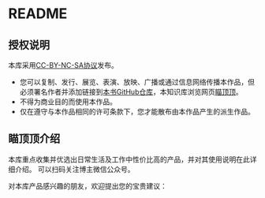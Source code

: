 # README

## 授权说明

本库采用[CC-BY-NC-SA协议](https://creativecommons.org/licenses/by-nc-sa/4.0/deed.zh-hans)发布。

- 您可以复制、发行、展览、表演、放映、广播或通过信息网络传播本作品，但必须署名作者并添加链接到[本书GitHub仓库](https://github.com/chemtour/chemtour)，本知识库浏览网页[瞄顶顶](https://hao.aihg.top/aimozy/)。
- 不得为商业目的而使用本作品。
- 仅在遵守与本作品相同的许可条款下，您才能散布由本作品产生的派生作品。


## 瞄顶顶介绍

本库重点收集并优选出日常生活及工作中性价比高的产品，并对其使用说明在此详细介绍。
可以扫码关注博主微信公众号。


对本库产品感兴趣的朋友，欢迎提出您的宝贵建议：
<script src="https://utteranc.es/client.js"
        repo="aimozy/book"
        issue-term="aimtop-issues"
        label="⭐Star"
        theme="github-light"
        crossorigin="anonymous"
        async>
</script>


